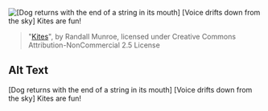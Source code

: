 ![\[Dog returns with the end of a string in its mouth\] [Voice drifts down from the sky] Kites are fun!](https://imgs.xkcd.com/comics/kites.png)
> "[Kites](https://xkcd.com/1614/)", by Randall Munroe, licensed under Creative Commons Attribution-NonCommercial 2.5 License

## Alt Text
\[Dog returns with the end of a string in its mouth\] [Voice drifts down from the sky] Kites are fun!
